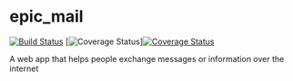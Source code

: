 # epic_mail
[![Build Status](https://travis-ci.com/Wabuluka/epic_mail.svg?branch=ch-164592359-setting-up-development-environment-2)](https://travis-ci.com/Wabuluka/epic_mail) [![Coverage Status](https://coveralls.io/repos/github/Wabuluka/epic_mail/badge.svg?branch=ft-164581016-create-user-account-2)][![Coverage Status](https://coveralls.io/repos/github/Wabuluka/epic_mail/badge.svg?branch=develop)](https://coveralls.io/github/Wabuluka/epic_mail?branch=develop)

A web app that helps people exchange messages or information over the internet
